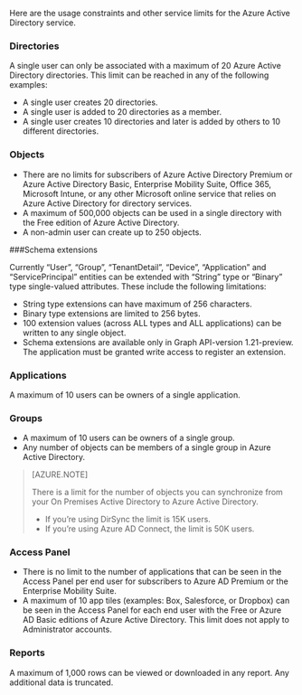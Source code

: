 Here are the usage constraints and other service limits for the Azure Active Directory service.

### Directories

A single user can only be associated with a maximum of 20 Azure Active Directory directories. This limit can be reached in any of the following examples:

- A single user creates 20 directories.
- A single user is added to 20 directories as a member.
- A single user creates 10 directories and later is added by others to 10 different directories.

### Objects

- There are no limits for subscribers of Azure Active Directory Premium or Azure Active Directory Basic, Enterprise Mobility Suite, Office 365, Microsoft Intune, or any other Microsoft online service that relies on Azure Active Directory for directory services.
- A maximum of 500,000 objects can be used in a single directory with the Free edition of Azure Active Directory.
- A non-admin user can create up to 250 objects.

###Schema extensions

Currently “User”, “Group”, “TenantDetail”, “Device”, “Application” and “ServicePrincipal” entities can be extended with “String” type or “Binary” type single-valued attributes. These include the following limitations:

- String type extensions can have maximum of 256 characters.
- Binary type extensions are limited to 256 bytes.
- 100 extension values (across ALL types and ALL applications) can be written to any single object.
- Schema extensions are available only in Graph API-version 1.21-preview. The application must be granted write access to register an extension.

### Applications

A maximum of 10 users can be owners of a single application.

### Groups

- A maximum of 10 users can be owners of a single group.
- Any number of objects can be members of a single group in Azure Active Directory.


> [AZURE.NOTE]
>
> There is a limit for the number of objects you can synchronize from your On Premises Active Directory to Azure Active Directory.
> - If you’re using DirSync the limit is 15K users.
> - If you’re using Azure AD Connect, the limit is 50K users.

### Access Panel

- There is no limit to the number of applications that can be seen in the Access Panel per end user for subscribers to Azure AD Premium or the Enterprise Mobility Suite.
- A maximum of 10 app tiles (examples: Box, Salesforce, or Dropbox) can be seen in the Access Panel for each end user with the Free or Azure AD Basic editions of Azure Active Directory. This limit does not apply to Administrator accounts.

### Reports

A maximum of 1,000 rows can be viewed or downloaded in any report. Any additional data is truncated.

